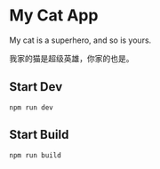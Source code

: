# My Cat App

My cat is a superhero, and so is yours.

我家的猫是超级英雄，你家的也是。


## Start Dev

```
npm run dev
```

## Start Build

```
npm run build
```

